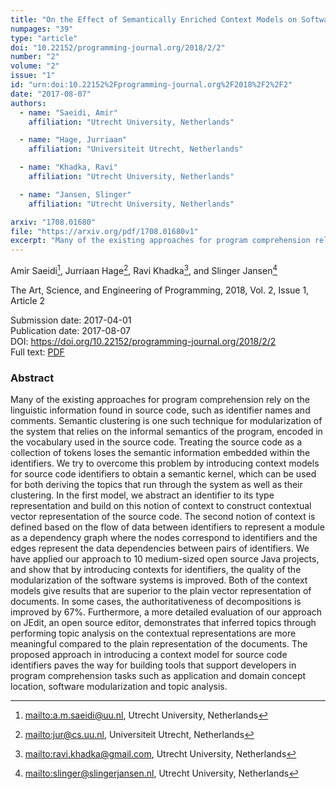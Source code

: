 ```yaml
---
title: "On the Effect of Semantically Enriched Context Models on Software Modularization"
numpages: "39"
type: "article"
doi: "10.22152/programming-journal.org/2018/2/2"
number: "2"
volume: "2"
issue: "1"
id: "urn:doi:10.22152%2Fprogramming-journal.org%2F2018%2F2%2F2"
date: "2017-08-07"
authors: 
  - name: "Saeidi, Amir"
    affiliation: "Utrecht University, Netherlands"

  - name: "Hage, Jurriaan"
    affiliation: "Universiteit Utrecht, Netherlands"

  - name: "Khadka, Ravi"
    affiliation: "Utrecht University, Netherlands"

  - name: "Jansen, Slinger"
    affiliation: "Utrecht University, Netherlands"

arxiv: "1708.01680"
file: "https://arxiv.org/pdf/1708.01680v1"
excerpt: "Many of the existing approaches for program comprehension rely on the linguistic information found in source code, such as identifier names and comments. Semantic clustering is one such technique for modularization of the system that relies on the informal semantics of the program, encoded in the vocabulary used in the source code. Treating the source code as a collection of tokens loses the semantic information embedded within the identifiers. We try to overcome this problem by introducing context models for source code identifiers to obtain a semantic kernel, which can be used for both deriving the topics that run through the system as well as their clustering. In the first model, we abstract an identifier to its type representation and build on this notion of context to construct contextual vector representation of the source code. The second notion of context is defined based on the flow of data between identifiers to represent a module as a dependency graph where the nodes correspond to identifiers and the edges represent the data dependencies between pairs of identifiers. We have applied our approach to 10 medium-sized open source Java projects, and show that by introducing contexts for identifiers, the quality of the modularization of the software systems is improved. Both of the context models give results that are superior to the plain vector representation of documents. In some cases, the authoritativeness of decompositions is improved by 67%. Furthermore, a more detailed evaluation of our approach on JEdit, an open source editor, demonstrates that inferred topics through performing topic analysis on the contextual representations are more meaningful compared to the plain representation of the documents. The proposed approach in introducing a context model for source code identifiers paves the way for building tools that support developers in program comprehension tasks such as application and domain concept location, software modularization and topic analysis."
---
```

Amir Saeidi[^1], Jurriaan Hage[^2], Ravi Khadka[^3], and Slinger Jansen[^4]

The Art, Science, and Engineering of Programming, 2018, Vol. 2, Issue 1, Article 2

Submission date: 2017-04-01  
Publication date: 2017-08-07  
DOI: <https://doi.org/10.22152/programming-journal.org/2018/2/2>  
Full text: [PDF](https://arxiv.org/pdf/1708.01680v1)  


### Abstract

Many of the existing approaches for program comprehension rely on the linguistic information found in source code, such as identifier names and comments. Semantic clustering is one such technique for modularization of the system that relies on the informal semantics of the program, encoded in the vocabulary used in the source code. Treating the source code as a collection of tokens loses the semantic information embedded within the identifiers. We try to overcome this problem by introducing context models for source code identifiers to obtain a semantic kernel, which can be used for both deriving the topics that run through the system as well as their clustering. In the first model, we abstract an identifier to its type representation and build on this notion of context to construct contextual vector representation of the source code. The second notion of context is defined based on the flow of data between identifiers to represent a module as a dependency graph where the nodes correspond to identifiers and the edges represent the data dependencies between pairs of identifiers. We have applied our approach to 10 medium-sized open source Java projects, and show that by introducing contexts for identifiers, the quality of the modularization of the software systems is improved. Both of the context models give results that are superior to the plain vector representation of documents. In some cases, the authoritativeness of decompositions is improved by 67%. Furthermore, a more detailed evaluation of our approach on JEdit, an open source editor, demonstrates that inferred topics through performing topic analysis on the contextual representations are more meaningful compared to the plain representation of the documents. The proposed approach in introducing a context model for source code identifiers paves the way for building tools that support developers in program comprehension tasks such as application and domain concept location, software modularization and topic analysis.


[^1]: <mailto:a.m.saeidi@uu.nl>, Utrecht University, Netherlands
[^2]: <mailto:jur@cs.uu.nl>, Universiteit Utrecht, Netherlands
[^3]: <mailto:ravi.khadka@gmail.com>, Utrecht University, Netherlands
[^4]: <mailto:slinger@slingerjansen.nl>, Utrecht University, Netherlands
